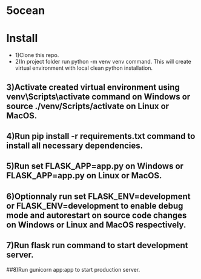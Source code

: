 # 5ocean
# Install
- 1)Clone this repo.
- 2)In project folder run python -m venv venv command. This will create virtual environment with local clean python installation.
## 3)Activate created virtual environment using venv\Scripts\activate command on Windows or source ./venv/Scripts/activate on Linux or MacOS.
## 4)Run pip install -r requirements.txt command to install all necessary dependencies.
## 5)Run set FLASK_APP=app.py on Windows or FLASK_APP=app.py on Linux or MacOS.
## 6)Optionnaly run set FLASK_ENV=development or FLASK_ENV=development to enable debug mode and autorestart on source code changes on Windows or Linux and MacOS respectively.
## 7)Run flask run command to start development server.
##8)Run gunicorn app:app to start production server.
